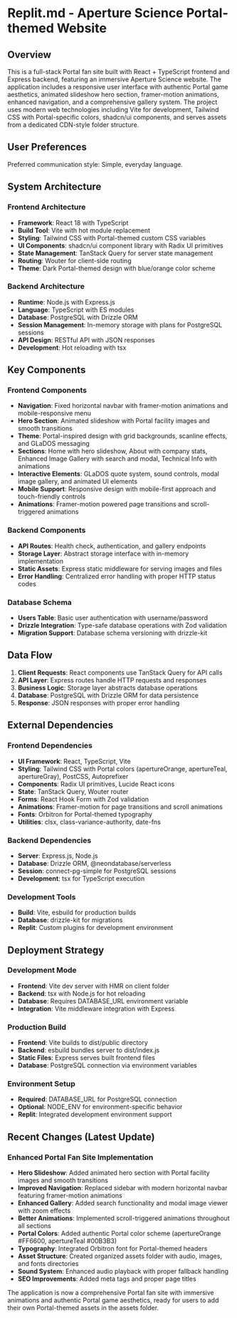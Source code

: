 # Replit.md - Aperture Science Portal-themed Website

## Overview

This is a full-stack Portal fan site built with React + TypeScript frontend and Express backend, featuring an immersive Aperture Science website. The application includes a responsive user interface with authentic Portal game aesthetics, animated slideshow hero section, framer-motion animations, enhanced navigation, and a comprehensive gallery system. The project uses modern web technologies including Vite for development, Tailwind CSS with Portal-specific colors, shadcn/ui components, and serves assets from a dedicated CDN-style folder structure.

## User Preferences

Preferred communication style: Simple, everyday language.

## System Architecture

### Frontend Architecture
- **Framework**: React 18 with TypeScript
- **Build Tool**: Vite with hot module replacement
- **Styling**: Tailwind CSS with Portal-themed custom CSS variables
- **UI Components**: shadcn/ui component library with Radix UI primitives
- **State Management**: TanStack Query for server state management
- **Routing**: Wouter for client-side routing
- **Theme**: Dark Portal-themed design with blue/orange color scheme

### Backend Architecture
- **Runtime**: Node.js with Express.js
- **Language**: TypeScript with ES modules
- **Database**: PostgreSQL with Drizzle ORM
- **Session Management**: In-memory storage with plans for PostgreSQL sessions
- **API Design**: RESTful API with JSON responses
- **Development**: Hot reloading with tsx

## Key Components

### Frontend Components
- **Navigation**: Fixed horizontal navbar with framer-motion animations and mobile-responsive menu
- **Hero Section**: Animated slideshow with Portal facility images and smooth transitions
- **Theme**: Portal-inspired design with grid backgrounds, scanline effects, and GLaDOS messaging
- **Sections**: Home with hero slideshow, About with company stats, Enhanced Image Gallery with search and modal, Technical Info with animations
- **Interactive Elements**: GLaDOS quote system, sound controls, modal image gallery, and animated UI elements
- **Mobile Support**: Responsive design with mobile-first approach and touch-friendly controls
- **Animations**: Framer-motion powered page transitions and scroll-triggered animations

### Backend Components
- **API Routes**: Health check, authentication, and gallery endpoints
- **Storage Layer**: Abstract storage interface with in-memory implementation
- **Static Assets**: Express static middleware for serving images and files
- **Error Handling**: Centralized error handling with proper HTTP status codes

### Database Schema
- **Users Table**: Basic user authentication with username/password
- **Drizzle Integration**: Type-safe database operations with Zod validation
- **Migration Support**: Database schema versioning with drizzle-kit

## Data Flow

1. **Client Requests**: React components use TanStack Query for API calls
2. **API Layer**: Express routes handle HTTP requests and responses
3. **Business Logic**: Storage layer abstracts database operations
4. **Database**: PostgreSQL with Drizzle ORM for data persistence
5. **Response**: JSON responses with proper error handling

## External Dependencies

### Frontend Dependencies
- **UI Framework**: React, TypeScript, Vite
- **Styling**: Tailwind CSS with Portal colors (apertureOrange, apertureTeal, apertureGray), PostCSS, Autoprefixer
- **Components**: Radix UI primitives, Lucide React icons
- **State**: TanStack Query, Wouter router
- **Forms**: React Hook Form with Zod validation
- **Animations**: Framer-motion for page transitions and scroll animations
- **Fonts**: Orbitron for Portal-themed typography
- **Utilities**: clsx, class-variance-authority, date-fns

### Backend Dependencies
- **Server**: Express.js, Node.js
- **Database**: Drizzle ORM, @neondatabase/serverless
- **Session**: connect-pg-simple for PostgreSQL sessions
- **Development**: tsx for TypeScript execution

### Development Tools
- **Build**: Vite, esbuild for production builds
- **Database**: drizzle-kit for migrations
- **Replit**: Custom plugins for development environment

## Deployment Strategy

### Development Mode
- **Frontend**: Vite dev server with HMR on client folder
- **Backend**: tsx with Node.js for hot reloading
- **Database**: Requires DATABASE_URL environment variable
- **Integration**: Vite middleware integration with Express

### Production Build
- **Frontend**: Vite builds to dist/public directory
- **Backend**: esbuild bundles server to dist/index.js
- **Static Files**: Express serves built frontend files
- **Database**: PostgreSQL connection via environment variables

### Environment Setup
- **Required**: DATABASE_URL for PostgreSQL connection
- **Optional**: NODE_ENV for environment-specific behavior
- **Replit**: Integrated development environment support

## Recent Changes (Latest Update)

### Enhanced Portal Fan Site Implementation
- **Hero Slideshow**: Added animated hero section with Portal facility images and smooth transitions
- **Improved Navigation**: Replaced sidebar with modern horizontal navbar featuring framer-motion animations
- **Enhanced Gallery**: Added search functionality and modal image viewer with zoom effects
- **Better Animations**: Implemented scroll-triggered animations throughout all sections
- **Portal Colors**: Added authentic Portal color scheme (apertureOrange #FF6600, apertureTeal #00B3B3)
- **Typography**: Integrated Orbitron font for Portal-themed headers
- **Asset Structure**: Created organized assets folder with audio, images, and fonts directories
- **Sound System**: Enhanced audio playback with proper fallback handling
- **SEO Improvements**: Added meta tags and proper page titles

The application is now a comprehensive Portal fan site with immersive animations and authentic Portal game aesthetics, ready for users to add their own Portal-themed assets in the assets folder.